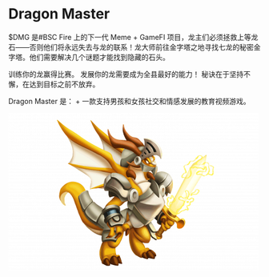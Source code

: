 # Dragon Master

$DMG 是#BSC Fire 上的下一代 Meme + GameFI 项目，龙主们必须拯救上等龙石——否则他们将永远失去与龙的联系！龙大师前往金字塔之地寻找七龙的秘密金字塔。他们需要解决几个谜题才能找到隐藏的石头。

训练你的龙赢得比赛。
发展你的龙需要成为全县最好的能力！
秘诀在于坚持不懈，在达到目标之前不放弃。

Dragon Master 是：
\+ 一款支持男孩和女孩社交和情感发展的教育视频游戏。

![dragonmaster-dapp-games-bsc-image1-500x315_0eddf643f2fab57f819584cd9022a1e9](dragonmaster-dapp-games-bsc-image1-500x315_0eddf643f2fab57f819584cd9022a1e9.png)


